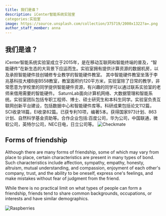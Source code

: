 ```yaml
---
title: 我们是谁？
description: iCenter智能系统实验室
categories:实验室
image: https://source.unsplash.com/collection/375719/2000x1322?a=.png
author_staff_member: anna
---
```

## 我们是谁？

iCenter智能系统实验室成立于2015年，是在移动互联网和智能终端的普及，“智能硬件”在新生态的大背景下应运而生。实验室拥有提供计算资源的数据机房，以及承担智能硬件技创辅修专业教学的智能硬件教室。
      其中智能硬件教室坐落于李兆基科技大楼B座B558教室，教室面积约120平方米，实验室除了日常的教学，非常愿意为学校里的同学提供智能硬件资源，有兴趣的同学可以通过联系实验室的老师来借用需要的智能硬件。
SaturnLab面向计算机网络、大数据管理和智能系统。实验室团队包括专职工程师、博士、硕士研究生和本科生同学。实验室负责互联网创新平台建设，包括数据中心和智能硬件库等。科研成果包括论文112篇，SCI收录18篇，EI收录82篇。已获专利10项，编著5本。获得国家973计划、863计划、自然科学基金资助等。合作企业包括:百度公司，华为公司，中国联通，微软公司，英特尔公司，NEC日电，日立公司等。
![Checkmate](https://source.unsplash.com/random/1500x1000)

## Forms of friendship

Although there are many forms of friendship, some of which may vary from place to place, certain characteristics are present in many types of bond. Such characteristics include affection, sympathy, empathy, honesty, altruism, mutual understanding, and compassion, enjoyment of each other's company, trust, and the ability to be oneself, express one's feelings, and make mistakes without fear of judgment from the friend.

While there is no practical limit on what types of people can form a friendship, friends tend to share common backgrounds, occupations, or interests and have similar demographics.

![Raspberries](https://source.unsplash.com/random/1500x1001)

